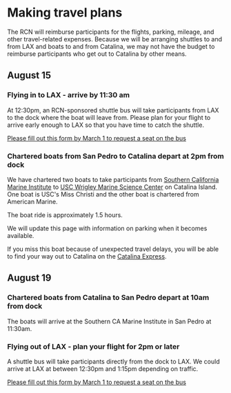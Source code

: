 
# Making travel plans

The RCN will reimburse participants for the flights, parking, mileage, and other travel-related expenses. Because we will be arranging shuttles to and from LAX and boats to and from Catalina, we may not have the budget to reimburse participants who get out to Catalina by other means.

## August 15

### Flying in to LAX - arrive by 11:30 am

At 12:30pm, an RCN-sponsored shuttle bus will take participants from LAX to the dock where the boat will leave from. Please plan for your flight to arrive early enough to LAX so that you have time to catch the shuttle.

[Please fill out this form by March 1 to request a seat on the bus](https://docs.google.com/forms/d/1ePIpPFNUkzlRau_zDvPizr86Wjryg9X8740Bxm7oaV4/edit)

### Chartered boats from San Pedro to Catalina depart at 2pm from dock

We have chartered two boats to take participants from [Southern California Marine Institute](https://www.google.com/maps/place/820+S+Seaside+Ave,+San+Pedro,+CA+90731/data=!4m2!3m1!1s0x80dd364c789a0687:0x41eeeb76e557b5ea?sa=X&ved=2ahUKEwiMwse6-NHnAhXDmeAKHfFmD4wQ8gEwAHoECAsQAQ) to [USC Wrigley Marine Science Center](https://www.google.com/maps/place/USC+Wrigley+Marine+Science+Center/@33.4447943,-118.5184914,13z/data=!4m19!1m13!4m12!1m6!1m2!1s0x80dd68770a7f4965:0xd7924fbb2751aa29!2sUSC+Wrigley+Marine+Science+Center,+Big+Fisherman+Cove,+Avalon,+CA!2m2!1d-118.4834719!2d33.4447276!1m3!2m2!1d-118.4784927!2d33.4465784!3e0!3m4!1s0x80dd68770a7f4965:0xd7924fbb2751aa29!8m2!3d33.4447276!4d-118.4834719) on Catalina Island. One boat is USC's Miss Christi and the other boat is chartered from American Marine.

The boat ride is approximately 1.5 hours.

We will update this page with information on parking when it becomes available.

If you miss this boat because of unexpected travel delays, you will be able to find your way out to Catalina on the [Catalina Express](https://catalinaexpress.com/).

## August 19

### Chartered boats from Catalina to San Pedro depart at 10am from dock

The boats will arrive at the Southern CA Marine Institute in San Pedro at 11:30am.

### Flying out of LAX - plan your flight for 2pm or later

A shuttle bus will take participants directly from the dock to LAX. We could arrive at LAX at between 12:30pm and 1:15pm depending on traffic.

[Please fill out this form by March 1 to request a seat on the bus](https://docs.google.com/forms/d/1ePIpPFNUkzlRau_zDvPizr86Wjryg9X8740Bxm7oaV4/edit)
